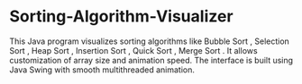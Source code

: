 # Sorting-Algorithm-Visualizer
This Java program visualizes sorting algorithms like Bubble Sort , Selection Sort , Heap Sort , Insertion  Sort , Quick Sort , Merge Sort . It allows customization of array size and animation speed. The interface is built using Java Swing with smooth multithreaded animation.
